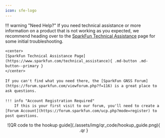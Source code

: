```yaml
---
icon: sfe-logo
---
```


!!! warning "Need Help?"
	If you need technical assistance or more information on a product that is not working as you expected, we recommend heading over to the [SparkFun Technical Assistance](https://www.sparkfun.com/technical_assistance) page for some initial troubleshooting.

	<center>
	[SparkFun Technical Assistance Page](https://www.sparkfun.com/technical_assistance){ .md-button .md-button--primary }
	</center>

	If you can't find what you need there, the [SparkFun GNSS Forum](https://forum.sparkfun.com/viewforum.php?f=116) is a great place to ask questions.

	!!! info "Account Registration Required"
		If this is your first visit to our forum, you'll need to create a [Forum Account](https://forum.sparkfun.com/ucp.php?mode=register) to post questions.



<!-- QR Code for Hookup Guide (Displayed when printed) -->
<center>
![QR code to the hookup guide](./assets/img/qr_code/hookup_guide.png){ .qr }
</center>
